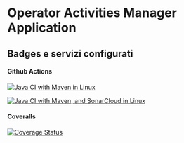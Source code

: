 # Operator Activities Manager Application

## Badges e servizi configurati

#### Github Actions

[![Java CI with Maven in Linux](https://github.com/cerullosalvatore/operatoractivitiesmanager/actions/workflows/jacoco.yml/badge.svg?branch=configuration)](https://github.com/cerullosalvatore/operatoractivitiesmanager/actions/workflows/jacoco.yml)

[![Java CI with Maven, and SonarCloud in Linux](https://github.com/cerullosalvatore/operatoractivitiesmanager/actions/workflows/sonarcloud.yml/badge.svg)](https://github.com/cerullosalvatore/operatoractivitiesmanager/actions/workflows/sonarcloud.yml)

#### Coveralls

[![Coverage Status](https://coveralls.io/repos/github/cerullosalvatore/operatoractivitiesmanager/badge.svg?branch=configuration)](https://coveralls.io/github/cerullosalvatore/operatoractivitiesmanager?branch=configuration)

